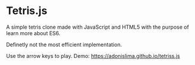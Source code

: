 # Tetris.js
A simple tetris clone made with JavaScript and HTML5 with the purpose of learn more about ES6.

Definetly not the most efficient implementation.

Use the arrow keys to play.
Demo: https://adonislima.github.io/tetriss.js

